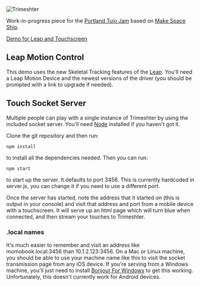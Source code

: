 ![Trimeshter](http://i.imgur.com/25LCYHP.png)

Work-in-progress piece for the [Portland Tuio Jam](http://ctrl-art.github.io/tuio-jam/) based on [Make Space Ship](http://makespaceship.com).

[Demo for Leap and Touchscreen](http://momo-the-monster.github.io/trimeshter/)

## Leap Motion Control

This demo uses the new Skeletal Tracking features of the [Leap](https://www.leapmotion.com/). You'll need a Leap Motion Device and the newest versions of the driver (you should be prompted with a link to upgrade if needed).

## Touch Socket Server

Multiple people can play with a single instance of Trimeshter by using the included socket server. You'll need [Node](http://nodejs.org/) installed if you haven't got it.

Clone the git repository and then run:

``` npm install ```

to install all the dependencies needed. Then you can run:

``` npm start ```

to start up the server. It defaults to port 3456. This is currently hardcoded in server.js, you can change it if you need to use a different port.

Once the server has started, note the address that it started on (this is output in your console) and visit that address and port from a mobile device with a touchscreen. It will serve up an html page which will turn blue when connected, and then stream your touches to Trimeshter.

### .local names
It's much easier to remember and visit an address like momobook.local:3456 than 10.1.2.123:3456. On a Mac or Linux machine, you should be able to use your machine name like this to visit the socket transmission page from any iOS device. If you're serving from a Windows machine, you'll just need to install [Bonjour For Windows](http://support.apple.com/kb/DL999) to get this working. Unfortunately, this doesn't currently work for Android devices.
